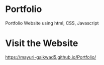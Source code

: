 # Portfolio
Portfolio Website using html, CSS, Javascript
# Visit the Website
https://mayuri-gaikwad5.github.io/Portfolio/
